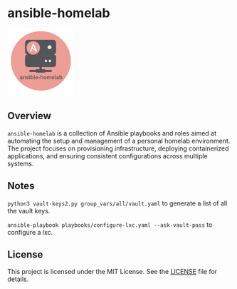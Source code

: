 # ansible-homelab

<img src='docs/images/ansible-homelab.png' width='150'>

## Overview

`ansible-homelab` is a collection of Ansible playbooks and roles aimed at automating the setup and management of a personal homelab environment. The project focuses on provisioning infrastructure, deploying containerized applications, and ensuring consistent configurations across multiple systems.

## Notes

`python3 vault-keys2.py group_vars/all/vault.yaml` to generate a list of all the vault keys.

`ansible-playbook playbooks/configure-lxc.yaml --ask-vault-pass` to configure a lxc.

## License

This project is licensed under the MIT License. See the [LICENSE](LICENSE) file for details.
